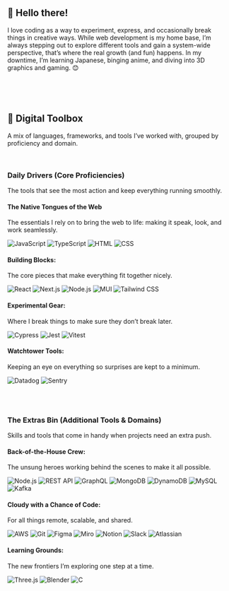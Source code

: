 ## 👋  Hello there!

I love coding as a way to experiment, express, and occasionally break things in creative ways. While web development is my home base, I’m always stepping out to explore different tools and gain a system-wide perspective, that’s where the real growth (and fun) happens. In my downtime, I’m learning Japanese, binging anime, and diving into 3D graphics and gaming. 😊

<br /><br /><br />

## 🧰  Digital Toolbox
A mix of languages, frameworks, and tools I’ve worked with, grouped by proficiency and domain.

<br />

### Daily Drivers (Core Proficiencies)
The tools that see the most action and keep everything running smoothly.

#### The Native Tongues of the Web
The essentials I rely on to bring the web to life: making it speak, look, and work seamlessly.

![JavaScript](https://img.shields.io/badge/JavaScript-F7DF1E?style=for-the-badge&logo=javascript&logoColor=black) 
![TypeScript](https://img.shields.io/badge/TypeScript-007ACC?style=for-the-badge&logo=typescript&logoColor=white) 
![HTML](https://img.shields.io/badge/HTML-E34F26?style=for-the-badge&logo=html5&logoColor=white) 
![CSS](https://img.shields.io/badge/CSS-1572B6?style=for-the-badge&logo=css3&logoColor=white)


#### Building Blocks:
The core pieces that make everything fit together nicely.

![React](https://img.shields.io/badge/React-61DAFB?style=for-the-badge&logo=react&logoColor=black) 
![Next.js](https://img.shields.io/badge/Next.js-000000?style=for-the-badge&logo=nextdotjs&logoColor=white) 
![Node.js](https://img.shields.io/badge/Node.js-339933?style=for-the-badge&logo=nodedotjs&logoColor=white) 
![MUI](https://img.shields.io/badge/MUI-007FFF?style=for-the-badge&logo=mui&logoColor=white) 
![Tailwind CSS](https://img.shields.io/badge/Tailwind_CSS-38B2AC?style=for-the-badge&logo=tailwindcss&logoColor=white)


#### Experimental Gear:
Where I break things to make sure they don’t break later.

![Cypress](https://img.shields.io/badge/Cypress-17202C?style=for-the-badge&logo=cypress&logoColor=white)
![Jest](https://img.shields.io/badge/Jest-C21325?style=for-the-badge&logo=jest&logoColor=white)
![Vitest](https://img.shields.io/badge/vitest-6E9F18?style=for-the-badge&logo=vitest&logoColor=white)


#### Watchtower Tools:
Keeping an eye on everything so surprises are kept to a minimum.

![Datadog](https://img.shields.io/badge/Datadog-632CA6?style=for-the-badge&logo=datadog&logoColor=white)
![Sentry](https://img.shields.io/badge/Sentry-362D59?style=for-the-badge&logo=sentry&logoColor=white)

<br /><br />

### The Extras Bin (Additional Tools & Domains)
Skills and tools that come in handy when projects need an extra push.


#### Back-of-the-House Crew:
The unsung heroes working behind the scenes to make it all possible.

![Node.js](https://img.shields.io/badge/Node.js-339933?style=for-the-badge&logo=nodedotjs&logoColor=white)
![REST API](https://img.shields.io/badge/REST-02569B?style=for-the-badge&logo=rest&logoColor=white)
![GraphQL](https://img.shields.io/badge/GraphQL-E10098?style=for-the-badge&logo=graphql&logoColor=white)
![MongoDB](https://img.shields.io/badge/MongoDB-47A248?style=for-the-badge&logo=mongodb&logoColor=white)
![DynamoDB](https://img.shields.io/badge/DynamoDB-4053D6?style=for-the-badge&logo=amazondynamodb&logoColor=white)
![MySQL](https://img.shields.io/badge/MySQL-4479A1?style=for-the-badge&logo=mysql&logoColor=white)
![Kafka](https://img.shields.io/badge/Apache%20Kafka-231F20?style=for-the-badge&logo=apachekafka&logoColor=white)


#### Cloudy with a Chance of Code:
For all things remote, scalable, and shared.

![AWS](https://img.shields.io/badge/AWS-FF9900?style=for-the-badge&logo=amazonaws&logoColor=white)
![Git](https://img.shields.io/badge/Git-F05032?style=for-the-badge&logo=git&logoColor=white)
![Figma](https://img.shields.io/badge/Figma-000000?style=for-the-badge&logo=figma&logoColor=red)
![Miro](https://img.shields.io/badge/Miro-FFD02F?style=for-the-badge&logo=Miro&logoColor=black)
![Notion](https://img.shields.io/badge/Notion-ffffff?style=for-the-badge&logo=notion&logoColor=black)
![Slack](https://img.shields.io/badge/Slack-4A154B?style=for-the-badge&logo=slack&logoColor=white)
![Atlassian](https://img.shields.io/badge/Atlassian-0052CC?style=for-the-badge&logo=atlassian&logoColor=white)


#### Learning Grounds:
The new frontiers I’m exploring one step at a time.

![Three.js](https://img.shields.io/badge/Three.js-000000?style=for-the-badge&logo=threedotjs&logoColor=white)
![Blender](https://img.shields.io/badge/Blender-F5792A?style=for-the-badge&logo=blender&logoColor=white)
![C](https://img.shields.io/badge/C-A8B9CC?style=for-the-badge&logo=c&logoColor=black)

